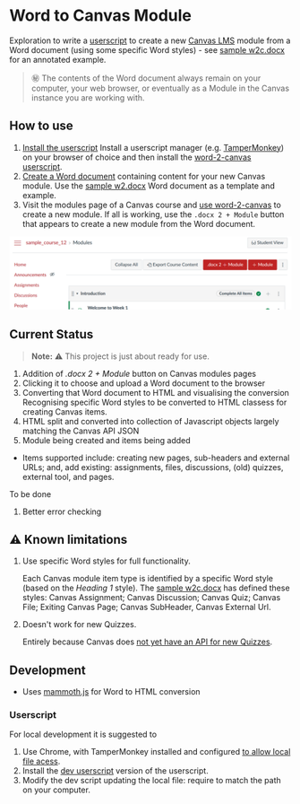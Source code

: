 # Word to Canvas Module

Exploration to write a [userscript](https://en.wikipedia.org/wiki/User_script) to create a new [Canvas LMS](https://canvas.instructure.com/) module from a Word document (using some specific Word styles) - see [sample w2c.docx](./https://github.com/djplaner/word-to-canvas-module/raw/main/sample%20w2c.docx) for an annotated example.

> :secret: The contents of the Word document always remain on your computer, your web browser, or eventually as a Module in the Canvas instance you are working with.

## How to use

1. [Install the userscript](./docs/install.md)
   Install a userscript manager (e.g. [TamperMonkey](https://www.tampermonkey.net/)) on your browser of choice and then install the [word-2-canvas userscript](https://github.com/djplaner/word-to-canvas-module/raw/main/dist/word2canvas.live.user.js).
2. [Create a Word document](./docs/create.md) containing content for your new Canvas module.
   Use the [sample w2.docx](https://github.com/djplaner/word-to-canvas-module/raw/main/sample%20w2c.docx) Word document as a template and example.
3. Visit the modules page of a Canvas course and [use word-2-canvas](./docs/use.md) to create a new module.
   If all is working, use the ```.docx 2 + Module``` button that appears to create a new module from the Word document.

![Canvas modules page with the word-2-canvas button added](docs/images/w2c-btn-modules-page.png)

## Current Status

> **Note:** :warning: This project is just about ready for use.

1. Addition of _.docx 2 + Module_ button on Canvas modules pages
2. Clicking it to choose and upload a Word document to the browser 
3. Converting that Word document to HTML and visualising the conversion
    Recognising specific Word styles to be converted to HTML classess for creating Canvas items.
4. HTML split and converted into collection of Javascript objects largely matching the Canvas API JSON
5. Module being created and items being added
  - Items supported include: creating new pages, sub-headers and external URLs; and, add existing: assignments, files, discussions, (old) quizzes, external tool, and pages.

To be done

1. Better error checking

## :warning: Known limitations

1. Use specific Word styles for full functionality.

   Each Canvas module item type is identified by a specific Word style (based on the _Heading 1_ style). The [sample w2c.docx](https://github.com/djplaner/word-to-canvas-module/raw/main/sample%20w2c.docx) has defined these styles: Canvas Assignment; Canvas Discussion; Canvas Quiz; Canvas File; Exiting Canvas Page; Canvas SubHeader, Canvas External Url.

2. Doesn't work for new Quizzes[](https://community.canvaslms.com/t5/Canvas-Question-Forum/QUIZZES-NEXT-API/m-p/140850/highlight/true#M56387).

   Entirely because Canvas does [not yet have an API for new Quizzes](https://community.canvaslms.com/t5/Canvas-Question-Forum/QUIZZES-NEXT-API/m-p/140850/highlight/true#M56387).
  

## Development

- Uses [mammoth.js](https://github.com/mwilliamson/mammoth.js/) for Word to HTML conversion

### Userscript

For local development it is suggested to

1. Use Chrome, with TamperMonkey installed and configured [to allow local file acess](https://www.tampermonkey.net/faq.php#Q204).
2. Install the [dev userscript](./dist/devWord2Canvas.user.js) version of the userscript.
3. Modify the dev script updating the local file: require to match the path on your computer.
